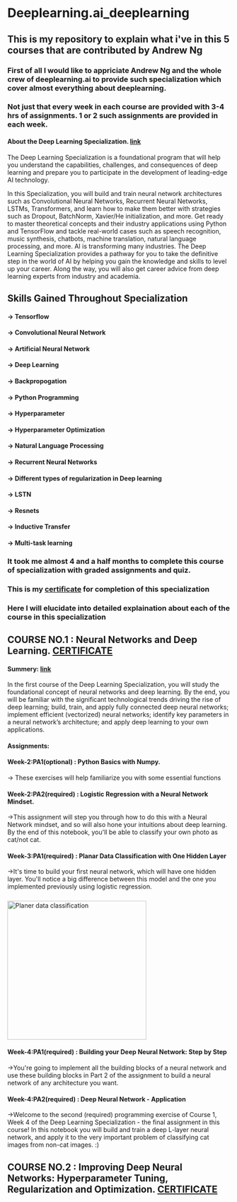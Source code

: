 # Deeplearning.ai_deeplearning

## This is my repository to explain what i've in this 5 courses that are contributed by Andrew Ng 

### First of all I would like to appriciate Andrew Ng and the whole crew of deeplearning.ai to provide such specialization which cover almost everything about deeplearning. 
### Not just that every week in each course are provided with 3-4 hrs of assignments. 1 or 2 such assignments are provided in each week.

#### About the Deep Learning Specialization. [link](https://www.coursera.org/learn/neural-networks-deep-learning)
The Deep Learning Specialization is a foundational program that will help you understand the capabilities, challenges, and consequences of deep learning and prepare you to participate in the development of leading-edge AI technology.

In this Specialization, you will build and train neural network architectures such as Convolutional Neural Networks, Recurrent Neural Networks, LSTMs, Transformers, and learn how to make them better with strategies such as Dropout, BatchNorm, Xavier/He initialization, and more. Get ready to master theoretical concepts and their industry applications using Python and TensorFlow and tackle real-world cases such as speech recognition, music synthesis, chatbots, machine translation, natural language processing, and more. AI is transforming many industries. The Deep Learning Specialization provides a pathway for you to take the definitive step in the world of AI by helping you gain the knowledge and skills to level up your career. Along the way, you will also get career advice from deep learning experts from industry and academia.

## Skills Gained Throughout Specialization
####  -> Tensorflow 
####  -> Convolutional Neural Network
####  -> Artificial Neural Network
####  -> Deep Learning
####  -> Backpropogation
####  -> Python Programming
####  -> Hyperparameter
####  -> Hyperparameter Optimization
####  -> Natural Language Processing 
####  -> Recurrent Neural Networks
####  -> Different types of regularization in Deep learning 
####  -> LSTN 
####  -> Resnets 
####  -> Inductive Transfer
####  -> Multi-task learning

### It took me almost 4 and a half months to complete this course of specialization with graded assignments and quiz.

### This is my [certificate](https://www.coursera.org/account/accomplishments/specialization/certificate/H68YR54VUF48) for completion of this specialization 
### Here I will elucidate into detailed explaination about each of the course in this specialization 

## COURSE NO.1 : Neural Networks and Deep Learning. [CERTIFICATE](https://www.coursera.org/account/accomplishments/certificate/HBBY6ZXNWCV7)
#### Summery: [link](https://www.coursera.org/learn/neural-networks-deep-learning)
In the first course of the Deep Learning Specialization, you will study the foundational concept of neural networks and deep learning. 
By the end, you will be familiar with the significant technological trends driving the rise of deep learning; build, train, and apply fully connected deep neural networks; implement efficient (vectorized) neural networks; identify key parameters in a neural network’s architecture; and apply deep learning to your own applications.
#### 
#### Assignments:
#### Week-2:PA1(optional) : Python Basics with Numpy. 
-> These exercises will help familiarize you with some essential functions

#### Week-2:PA2(required) : Logistic Regression with a Neural Network Mindset. 
->This assignment will step you through how to do this with a Neural Network mindset, and so will also hone your intuitions about deep learning. By the end of this notebook, you'll be able to classify your own photo as cat/not cat.

#### Week-3:PA1(required) : Planar Data Classification with One Hidden Layer
->It's time to build your first neural network, which will have one hidden layer. You'll notice a big difference between this model and the one you implemented previously using logistic regression.
#####
<img width="314" alt="Planer data classification" src="https://user-images.githubusercontent.com/73213180/143991531-0770ab5a-fe56-4f5a-83be-a9e9ac18f299.png">

#### Week-4:PA1(required) : Building your Deep Neural Network: Step by Step
->You're going to implement all the building blocks of a neural network and use these building blocks in Part 2 of the assignment to build a neural network of any architecture you want. 

#### Week-4:PA2(required) : Deep Neural Network - Application
->Welcome to the second (required) programming exercise of Course 1, Week 4 of the Deep Learning Specialization - the final assignment in this course! In this notebook you will build and train a deep L-layer neural network, and apply it to the very important problem of classifying cat images from non-cat images.  :) 


## COURSE NO.2 : Improving Deep Neural Networks: Hyperparameter Tuning, Regularization and Optimization. [CERTIFICATE](https://www.coursera.org/account/accomplishments/certificate/8Y8W7ENRRDRY) 


